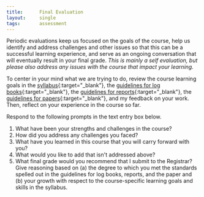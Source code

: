 ```yaml
---
title:      Final Evaluation
layout:     single
tags:       assessment
---
```

Periodic evaluations keep us focused on the goals of the course, help us identify and address challenges and other issues so that this can be a successful learning experience, and serve as an ongoing conversation that will eventually result in your final grade. *This is mainly a self evaluation, but please also address any issues with the course that impact your learning.*

To center in your mind what we are trying to do, review the course learning goals in the [syllabus](https://rileyle.github.io/PHYS328W/syllabus.html){:target="_blank"}, the [guidelines for log books](https://rileyle.github.io/PHYS328W/guides/p328_log_guide.html){:target="_blank"}, the [guidelines for reports](https://rileyle.github.io/PHYS328W/guides/p328_report_guide.html){:target="_blank"}, the [guidelines for papers](https://rileyle.github.io/PHYS328W/guides/p328_paper_guide.html){:target="_blank"}, and my feedback on your work. Then, reflect on your experience in the course so far.

Respond to the following prompts in the text entry box below. 

1. What have been your strengths and challenges in the course?
2. How did you address any challenges you faced?
3. What have you learned in this course that you will carry forward with you?
4. What would you like to add that isn't addressed above?
5. What final grade would you recommend that I submit to the Registrar? Give reasoning based on (a) the degree to which you met the standards spelled out in the guidelines for log books, reports, and the paper and (b) your growth with respect to the course-specific learning goals and skills in the syllabus. 
